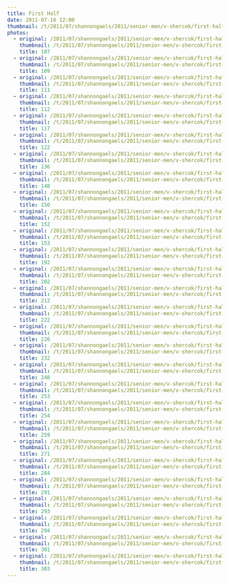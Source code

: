 ```yaml
---
title: First Half
date: 2011-07-16 12:00
thumbnail: /t/2011/07/shannongaels/2011/senior-men/v-shercok/first-half/107.jpg
photos:
  - original: /2011/07/shannongaels/2011/senior-men/v-shercok/first-half/107.jpg
    thumbnail: /t/2011/07/shannongaels/2011/senior-men/v-shercok/first-half/107.jpg
    title: 107
  - original: /2011/07/shannongaels/2011/senior-men/v-shercok/first-half/109.jpg
    thumbnail: /t/2011/07/shannongaels/2011/senior-men/v-shercok/first-half/109.jpg
    title: 109
  - original: /2011/07/shannongaels/2011/senior-men/v-shercok/first-half/111.jpg
    thumbnail: /t/2011/07/shannongaels/2011/senior-men/v-shercok/first-half/111.jpg
    title: 111
  - original: /2011/07/shannongaels/2011/senior-men/v-shercok/first-half/112.jpg
    thumbnail: /t/2011/07/shannongaels/2011/senior-men/v-shercok/first-half/112.jpg
    title: 112
  - original: /2011/07/shannongaels/2011/senior-men/v-shercok/first-half/117.jpg
    thumbnail: /t/2011/07/shannongaels/2011/senior-men/v-shercok/first-half/117.jpg
    title: 117
  - original: /2011/07/shannongaels/2011/senior-men/v-shercok/first-half/122.jpg
    thumbnail: /t/2011/07/shannongaels/2011/senior-men/v-shercok/first-half/122.jpg
    title: 122
  - original: /2011/07/shannongaels/2011/senior-men/v-shercok/first-half/136.jpg
    thumbnail: /t/2011/07/shannongaels/2011/senior-men/v-shercok/first-half/136.jpg
    title: 136
  - original: /2011/07/shannongaels/2011/senior-men/v-shercok/first-half/148.jpg
    thumbnail: /t/2011/07/shannongaels/2011/senior-men/v-shercok/first-half/148.jpg
    title: 148
  - original: /2011/07/shannongaels/2011/senior-men/v-shercok/first-half/150.jpg
    thumbnail: /t/2011/07/shannongaels/2011/senior-men/v-shercok/first-half/150.jpg
    title: 150
  - original: /2011/07/shannongaels/2011/senior-men/v-shercok/first-half/152.jpg
    thumbnail: /t/2011/07/shannongaels/2011/senior-men/v-shercok/first-half/152.jpg
    title: 152
  - original: /2011/07/shannongaels/2011/senior-men/v-shercok/first-half/153.jpg
    thumbnail: /t/2011/07/shannongaels/2011/senior-men/v-shercok/first-half/153.jpg
    title: 153
  - original: /2011/07/shannongaels/2011/senior-men/v-shercok/first-half/192.jpg
    thumbnail: /t/2011/07/shannongaels/2011/senior-men/v-shercok/first-half/192.jpg
    title: 192
  - original: /2011/07/shannongaels/2011/senior-men/v-shercok/first-half/202.jpg
    thumbnail: /t/2011/07/shannongaels/2011/senior-men/v-shercok/first-half/202.jpg
    title: 202
  - original: /2011/07/shannongaels/2011/senior-men/v-shercok/first-half/212.jpg
    thumbnail: /t/2011/07/shannongaels/2011/senior-men/v-shercok/first-half/212.jpg
    title: 212
  - original: /2011/07/shannongaels/2011/senior-men/v-shercok/first-half/222.jpg
    thumbnail: /t/2011/07/shannongaels/2011/senior-men/v-shercok/first-half/222.jpg
    title: 222
  - original: /2011/07/shannongaels/2011/senior-men/v-shercok/first-half/226.jpg
    thumbnail: /t/2011/07/shannongaels/2011/senior-men/v-shercok/first-half/226.jpg
    title: 226
  - original: /2011/07/shannongaels/2011/senior-men/v-shercok/first-half/232.jpg
    thumbnail: /t/2011/07/shannongaels/2011/senior-men/v-shercok/first-half/232.jpg
    title: 232
  - original: /2011/07/shannongaels/2011/senior-men/v-shercok/first-half/248.jpg
    thumbnail: /t/2011/07/shannongaels/2011/senior-men/v-shercok/first-half/248.jpg
    title: 248
  - original: /2011/07/shannongaels/2011/senior-men/v-shercok/first-half/253.jpg
    thumbnail: /t/2011/07/shannongaels/2011/senior-men/v-shercok/first-half/253.jpg
    title: 253
  - original: /2011/07/shannongaels/2011/senior-men/v-shercok/first-half/254.jpg
    thumbnail: /t/2011/07/shannongaels/2011/senior-men/v-shercok/first-half/254.jpg
    title: 254
  - original: /2011/07/shannongaels/2011/senior-men/v-shercok/first-half/259.jpg
    thumbnail: /t/2011/07/shannongaels/2011/senior-men/v-shercok/first-half/259.jpg
    title: 259
  - original: /2011/07/shannongaels/2011/senior-men/v-shercok/first-half/271.jpg
    thumbnail: /t/2011/07/shannongaels/2011/senior-men/v-shercok/first-half/271.jpg
    title: 271
  - original: /2011/07/shannongaels/2011/senior-men/v-shercok/first-half/284.jpg
    thumbnail: /t/2011/07/shannongaels/2011/senior-men/v-shercok/first-half/284.jpg
    title: 284
  - original: /2011/07/shannongaels/2011/senior-men/v-shercok/first-half/291.jpg
    thumbnail: /t/2011/07/shannongaels/2011/senior-men/v-shercok/first-half/291.jpg
    title: 291
  - original: /2011/07/shannongaels/2011/senior-men/v-shercok/first-half/293.jpg
    thumbnail: /t/2011/07/shannongaels/2011/senior-men/v-shercok/first-half/293.jpg
    title: 293
  - original: /2011/07/shannongaels/2011/senior-men/v-shercok/first-half/294.jpg
    thumbnail: /t/2011/07/shannongaels/2011/senior-men/v-shercok/first-half/294.jpg
    title: 294
  - original: /2011/07/shannongaels/2011/senior-men/v-shercok/first-half/301.jpg
    thumbnail: /t/2011/07/shannongaels/2011/senior-men/v-shercok/first-half/301.jpg
    title: 301
  - original: /2011/07/shannongaels/2011/senior-men/v-shercok/first-half/303.jpg
    thumbnail: /t/2011/07/shannongaels/2011/senior-men/v-shercok/first-half/303.jpg
    title: 303
---
```

